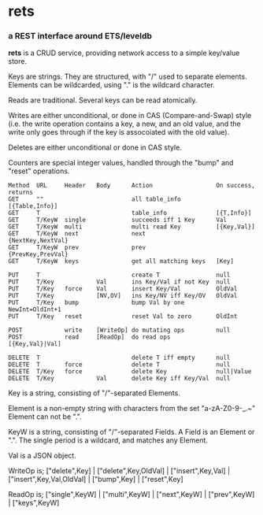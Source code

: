 # rets
### a REST interface around ETS/leveldb

**rets** is a CRUD service, providing network access to a simple key/value
store.

Keys are strings. They are structured, with "/" used to separate
elements. Elements can be wildcarded, using "." is the wildcard
character.

Reads are traditional. Several keys can be read atomically.

Writes are either unconditional, or done in CAS (Compare-and-Swap)
style (i.e. the write operation contains a key, a new, and an old
value, and the write only goes through if the key is assocoiated with
the old value).

Deletes are either unconditional or done in CAS style.

Counters are special integer values, handled through the "bump" and
"reset" operations.

```
Method  URL     Header   Body      Action                  On success, returns
GET     ""                         all table_info          [{Table,Info}]
GET     T                          table_info              [{T,Info}]
GET     T/KeyW  single             succeeds iff 1 Key      Val
GET     T/KeyW  multi              multi read Key          [{Key,Val}]
GET     T/KeyW  next               next                    {NextKey,NextVal}
GET     T/KeyW  prev               prev                    {PrevKey,PrevVal}
GET     T/KeyW  keys               get all matching keys   [Key]

PUT     T                          create T                null
PUT     T/Key            Val       ins Key/Val if not Key  null
PUT     T/Key   force    Val       insert Key/Val          OldVal
PUT     T/Key            [NV,OV]   ins Key/NV iff Key/OV   OldVal
PUT     T/Key   bump               bump Val by one         NewInt=OldInt+1
PUT     T/Key   reset              reset Val to zero       OldInt

POST            write    [WriteOp] do mutating ops         null
POST            read     [ReadOp]  do read ops             [{Key,Val}|Val]

DELETE  T                          delete T iff empty      null
DELETE  T       force              delete T                null
DELETE  T/Key   force              delete Key              null|Value
DELETE  T/Key            Val       delete Key iff Key/Val  null
```

Key is a string, consisting of "/"-separated Elements.

Element is a non-empty string with characters from the set "a-zA-Z0-9-_.~"
Element can not be ".".

KeyW is a string, consisting of "/"-separated Fields. A Field is an Element or
".". The single period is a wildcard, and matches any Element.

Val is a JSON object.

WriteOp is; ["delete",Key] |
            ["delete",Key,OldVal] |
            ["insert",Key,Val] |
            ["insert",Key,Val,OldVal] |
            ["bump",Key] | ["reset",Key]

ReadOp is; ["single",KeyW] |
           ["multi",KeyW] |
           ["next",KeyW] |
           ["prev",KeyW] |
           ["keys",KeyW]
